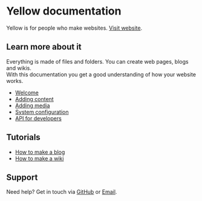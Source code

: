 Yellow documentation
====================
Yellow is for people who make websites. [Visit website](http://datenstrom.se/yellow).

Learn more about it
-------------------
Everything is made of files and folders. You can create web pages, blogs and wikis.  
With this documentation you get a good understanding of how your website works.

* [Welcome](welcome.md)
* [Adding content](content.md)
* [Adding media](media.md)
* [System configuration](system.md)
* [API for developers](api.md)

Tutorials
---------
* [How to make a blog](how-to-make-a-blog.md)
* [How to make a wiki](how-to-make-a-wiki.md)

Support
-------
Need help? Get in touch via [GitHub](https://github.com/markseu/yellowcms/issues) or [Email](http://datenstrom.se/contact/).
